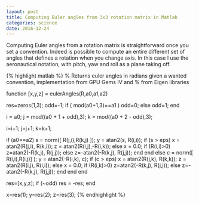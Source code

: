 ```yaml
---
layout: post
title: Computing Euler angles from 3x3 rotation matrix in Matlab 
categories: science
date: 2016-12-24
---
```

	
Computing Euler angles from a rotation matrix is straightforward once you set a convention. Indeed is possible to compute an entire different set of angles that defines a rotation when you change axis. In this case I use the aeronautical notation, with pitch, yaw and roll as a plane taking off.

{% highlight matlab %}
% Returns euler angles in radians given a wanted convention, implementation from GPU Gems IV and
% from Eigen libraries

function [x,y,z] = eulerAngles(R,a0,a1,a2)

res=zeros(1,3);
odd=-1;
if ( mod(a0+1,3)==a1 )
    odd=0;
else
    odd=1;
end

i = a0;
j = mod((a0 + 1 + odd),3);
k = mod((a0 + 2 - odd),3);

i=i+1;
j=j+1;
k=k+1;

if (a0==a2)
    s = norm([ R(j,i),R(k,j) ]);
    y = atan2(s, R(i,i));
    if (s > eps)
        x = atan2(R(j,i), R(k,i));
        z = atan2(R(i,j),-R(i,k));
    else
        x = 0.0;
        if (R(i,i)>0)
            z=atan2(-R(k,j), R(j,j));
        else
            z=-atan2(-R(k,j), R(j,j));
        end
    end
else
    c = norm([ R(i,i),R(i,j)] );
    y = atan2(-R(i,k), c);
    if (c > eps)
        x = atan2(R(j,k), R(k,k));
        z = atan2(R(i,j), R(i,i));
    else
        x = 0.0;
        if (R(i,k)>0)
            z=atan2(-R(k,j), R(j,j));
        else
            z=-atan2(-R(k,j), R(j,j));
        end
    end
end

res=[x,y,z];
if (~odd)
    res = -res;
end

x=res(1);
y=res(2);
z=res(3);
{% endhighlight %}